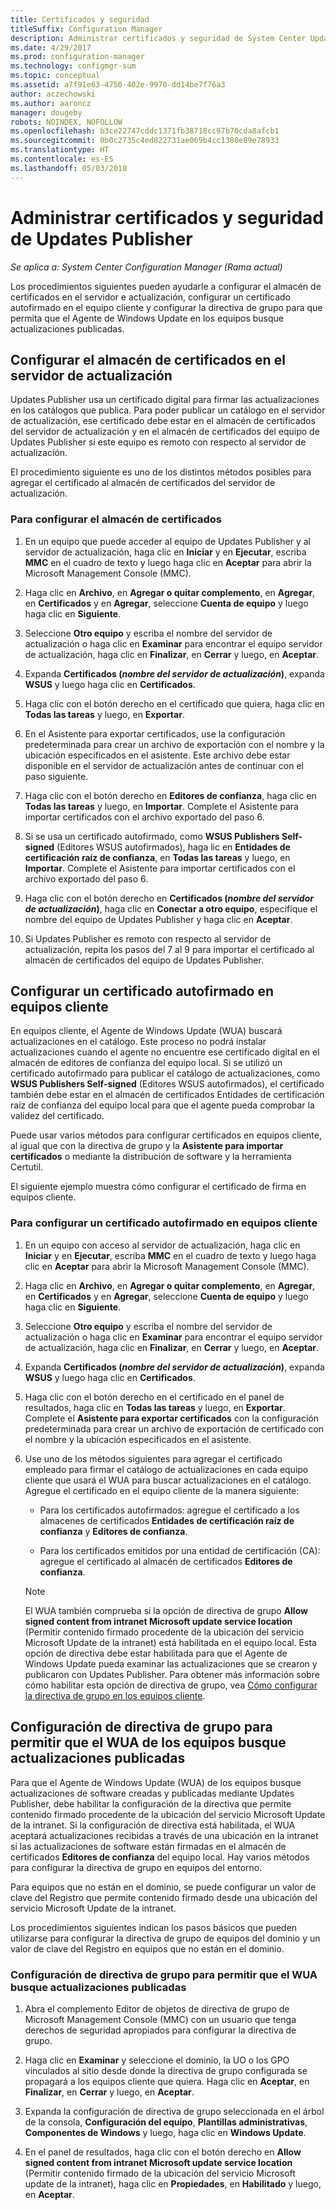 ```yaml
---
title: Certificados y seguridad
titleSuffix: Configuration Manager
description: Administrar certificados y seguridad de System Center Updates Publisher
ms.date: 4/29/2017
ms.prod: configuration-manager
ms.technology: configmgr-sum
ms.topic: conceptual
ms.assetid: a7f91e63-4750-402e-9970-dd14be7f76a3
author: aczechowski
ms.author: aaroncz
manager: dougeby
robots: NOINDEX, NOFOLLOW
ms.openlocfilehash: b3ce22747cddc1371fb38718cc97b70cda8afcb1
ms.sourcegitcommit: 0b0c2735c4ed822731ae069b4cc1380e89e78933
ms.translationtype: HT
ms.contentlocale: es-ES
ms.lasthandoff: 05/03/2018
---
```

# <a name="manage-certificates-and-security-for-updates-publisher"></a>Administrar certificados y seguridad de Updates Publisher

*Se aplica a: System Center Configuration Manager (Rama actual)*

Los procedimientos siguientes pueden ayudarle a configurar el almacén de certificados en el servidor e actualización, configurar un certificado autofirmado en el equipo cliente y configurar la directiva de grupo para que permita que el Agente de Windows Update en los equipos busque actualizaciones publicadas.

## <a name="configure-the-certificate-store-on-the-update-server"></a>Configurar el almacén de certificados en el servidor de actualización
 Updates Publisher usa un certificado digital para firmar las actualizaciones en los catálogos que publica. Para poder publicar un catálogo en el servidor de actualización, ese certificado debe estar en el almacén de certificados del servidor de actualización y en el almacén de certificados del equipo de Updates Publisher si este equipo es remoto con respecto al servidor de actualización.

El procedimiento siguiente es uno de los distintos métodos posibles para agregar el certificado al almacén de certificados del servidor de actualización.

### <a name="to-configure-the-certificate-store"></a>Para configurar el almacén de certificados
1.  En un equipo que puede acceder al equipo de Updates Publisher y al servidor de actualización, haga clic en **Iniciar** y en **Ejecutar**, escriba **MMC** en el cuadro de texto y luego haga clic en **Aceptar** para abrir la Microsoft Management Console (MMC).

2.  Haga clic en **Archivo**, en **Agregar o quitar complemento**, en **Agregar**, en **Certificados** y en **Agregar**, seleccione **Cuenta de equipo** y luego haga clic en **Siguiente**.

3.  Seleccione **Otro equipo** y escriba el nombre del servidor de actualización o haga clic en **Examinar** para encontrar el equipo servidor de actualización, haga clic en **Finalizar**, en **Cerrar** y luego, en **Aceptar**.

4.  Expanda **Certificados (*nombre del servidor de actualización*)**, expanda **WSUS** y luego haga clic en **Certificados**.

5.  Haga clic con el botón derecho en el certificado que quiera, haga clic en **Todas las tareas** y luego, en **Exportar**.

6.  En el Asistente para exportar certificados, use la configuración predeterminada para crear un archivo de exportación con el nombre y la ubicación especificados en el asistente. Este archivo debe estar disponible en el servidor de actualización antes de continuar con el paso siguiente.

7.  Haga clic con el botón derecho en **Editores de confianza**, haga clic en **Todas las tareas** y luego, en **Importar**. Complete el Asistente para importar certificados con el archivo exportado del paso 6.

8.  Si se usa un certificado autofirmado, como **WSUS Publishers Self-signed** (Editores WSUS autofirmados), haga lic en **Entidades de certificación raíz de confianza**, en **Todas las tareas** y luego, en **Importar**. Complete el Asistente para importar certificados con el archivo exportado del paso 6.

9.  Haga clic con el botón derecho en **Certificados (*nombre del servidor de actualización*)**, haga clic en **Conectar a otro equipo**, especifique el nombre del equipo de Updates Publisher y haga clic en **Aceptar**.

10. Si Updates Publisher es remoto con respecto al servidor de actualización, repita los pasos del 7 al 9 para importar el certificado al almacén de certificados del equipo de Updates Publisher.



## <a name="configure-a-self-signing-certificate-on-client-computers"></a>Configurar un certificado autofirmado en equipos cliente
En equipos cliente, el Agente de Windows Update (WUA) buscará actualizaciones en el catálogo. Este proceso no podrá instalar actualizaciones cuando el agente no encuentre ese certificado digital en el almacén de editores de confianza del equipo local. Si se utilizó un certificado autofirmado para publicar el catálogo de actualizaciones, como **WSUS Publishers Self-signed** (Editores WSUS autofirmados), el certificado también debe estar en el almacén de certificados Entidades de certificación raíz de confianza del equipo local para que el agente pueda comprobar la validez del certificado.

Puede usar varios métodos para configurar certificados en equipos cliente, al igual que con la directiva de grupo y la **Asistente para importar certificados** o mediante la distribución de software y la herramienta Certutil.

El siguiente ejemplo muestra cómo configurar el certificado de firma en equipos cliente.

### <a name="to-configure-a-self-signing-certificate-on-client-computers"></a>Para configurar un certificado autofirmado en equipos cliente
1.  En un equipo con acceso al servidor de actualización, haga clic en **Iniciar** y en **Ejecutar**, escriba **MMC** en el cuadro de texto y luego haga clic en **Aceptar** para abrir la Microsoft Management Console (MMC).

2.  Haga clic en **Archivo**, en **Agregar o quitar complemento**, en **Agregar**, en **Certificados** y en **Agregar**, seleccione **Cuenta de equipo** y luego haga clic en **Siguiente**.

3.  Seleccione **Otro equipo** y escriba el nombre del servidor de actualización o haga clic en **Examinar** para encontrar el equipo servidor de actualización, haga clic en **Finalizar**, en **Cerrar** y luego, en **Aceptar**.

4.  Expanda **Certificados (*nombre del servidor de actualización*)**, expanda **WSUS** y luego haga clic en **Certificados**.

5.  Haga clic con el botón derecho en el certificado en el panel de resultados, haga clic en **Todas las tareas** y luego, en **Exportar**. Complete el **Asistente para exportar certificados** con la configuración predeterminada para crear un archivo de exportación de certificado con el nombre y la ubicación especificados en el asistente.

6.  Use uno de los métodos siguientes para agregar el certificado empleado para firmar el catálogo de actualizaciones en cada equipo cliente que usará el WUA para buscar actualizaciones en el catálogo. Agregue el certificado en el equipo cliente de la manera siguiente:

    -   Para los certificados autofirmados: agregue el certificado a los almacenes de certificados **Entidades de certificación raíz de confianza** y **Editores de confianza**.

    -   Para los certificados emitidos por una entidad de certificación (CA): agregue el certificado al almacén de certificados **Editores de confianza**.

    > [!NOTE]
    > El WUA también comprueba si la opción de directiva de grupo **Allow signed content from intranet Microsoft update service location** (Permitir contenido firmado procedente de la ubicación del servicio Microsoft Update de la intranet) está habilitada en el equipo local. Esta opción de directiva debe estar habilitada para que el Agente de Windows Update pueda examinar las actualizaciones que se crearon y publicaron con Updates Publisher. Para obtener más información sobre cómo habilitar esta opción de directiva de grupo, vea [Cómo configurar la directiva de grupo en los equipos cliente](https://technet.microsoft.com/library/bb530967.aspx(d=robot)).



## <a name="configuring-group-policy-to-allow-wua-on-computers-to-scan-for-published-updates"></a>Configuración de directiva de grupo para permitir que el WUA de los equipos busque actualizaciones publicadas
Para que el Agente de Windows Update (WUA) de los equipos busque actualizaciones de software creadas y publicadas mediante Updates Publisher, debe habilitar la configuración de la directiva que permite contenido firmado procedente de la ubicación del servicio Microsoft Update de la intranet. Si la configuración de directiva está habilitada, el WUA aceptará actualizaciones recibidas a través de una ubicación en la intranet si las actualizaciones de software están firmadas en el almacén de certificados **Editores de confianza** del equipo local. Hay varios métodos para configurar la directiva de grupo en equipos del entorno.

Para equipos que no están en el dominio, se puede configurar un valor de clave del Registro que permite contenido firmado desde una ubicación del servicio Microsoft Update de la intranet.

Los procedimientos siguientes indican los pasos básicos que pueden utilizarse para configurar la directiva de grupo de equipos del dominio y un valor de clave del Registro en equipos que no están en el dominio.

### <a name="to-configure-group-policy-to-allow-wua-to-scan-for-published-updates"></a>Configuración de directiva de grupo para permitir que el WUA busque actualizaciones publicadas
1.  Abra el complemento Editor de objetos de directiva de grupo de Microsoft Management Console (MMC) con un usuario que tenga derechos de seguridad apropiados para configurar la directiva de grupo.

2.  Haga clic en **Examinar** y seleccione el dominio, la UO o los GPO vinculados al sitio desde donde la directiva de grupo configurada se propagará a los equipos cliente que quiera. Haga clic en **Aceptar**, en **Finalizar**, en **Cerrar** y luego, en **Aceptar**.

3.  Expanda la configuración de directiva de grupo seleccionada en el árbol de la consola, **Configuración del equipo**, **Plantillas administrativas**, **Componentes de Windows** y luego, haga clic en **Windows Update**.

4.  En el panel de resultados, haga clic con el botón derecho en **Allow signed content from intranet Microsoft update service location** (Permitir contenido firmado de la ubicación del servicio Microsoft update de la intranet), haga clic en **Propiedades**, en **Habilitado** y luego, en **Aceptar**.
